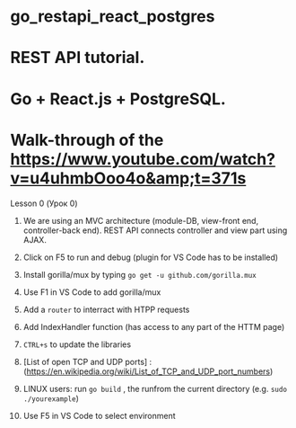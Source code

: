 # go_restapi_react_postgres
# REST API  tutorial.
# Go + React.js + PostgreSQL. 
# Walk-through of the <b> https://www.youtube.com/watch?v=u4uhmbOoo4o&amp;t=371s </b>


Lesson 0 (Урок 0)

1. We are using an MVC architecture (module-DB, view-front end, controller-back end). 
   REST API connects controller and view part using AJAX.

2. Click on F5 to run and debug (plugin for VS Code has to be installed)

3. Install gorilla/mux by typing `go get -u github.com/gorilla.mux`

4. Use F1 in VS Code to add gorilla/mux

5. Add a `router` to interract with HTPP requests

6. Add IndexHandler function (has access to any part of the HTTM page)

7. `CTRL+s` to update the libraries

8. [List of open TCP and UDP ports] : (https://en.wikipedia.org/wiki/List_of_TCP_and_UDP_port_numbers)

9. LINUX users: run `go build` , the runfrom the current directory (e.g. `sudo ./yourexample`)

10. Use F5 in VS Code to select environment

